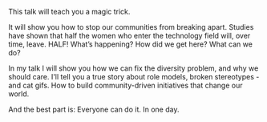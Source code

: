 This talk will teach you a magic trick.

It will show you how to stop our communities from breaking apart. Studies have shown that half the women who enter the technology field will, over time, leave. HALF!  What’s happening? How did we get here? What can we do?

In my talk I will show you how we can fix the diversity problem, and why we should care.
I'll tell you a true story about role models, broken stereotypes - and cat gifs.
How to build community-driven initiatives that change our world.

And the best part is: Everyone can do it.
In one day.
